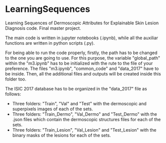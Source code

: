 # LearningSequences
Learning Sequences of Dermoscopic Attributes for Explainable Skin Lesion Diagnosis code. Final master project. 

The main code is written in jupyter notebooks (.ipynb), while all the auxiliar functions are written in python scripts (.py).

For being able to run the code properly, firstly, the path has to be changed to the one you are going to use. For this purpose, the variable "global_path" within the "m3.ipynb" has to be initialized with the rute to the file of your preference. The files "m3.ipynb", "common_code" and "data_2017" have to be inside. Then, all the additional files and outputs will be created inside this folder too.

The ISIC 2017 database has to be organized in the "data_2017" file as follows:
- Three folders: "Train", "Val" and "Test" with the dermoscopic and superpixels images of each of the sets.
- Three folders: "Train_Dermo", "Val_Dermo" and "Test_Dermo" with the .json files which contain the dermoscopic structures files for each of the sets.
- Three folders: "Train_Lesion", "Val_Lesion" and "Test_Lesion" with the binary masks of the lesions for each of the sets. 
